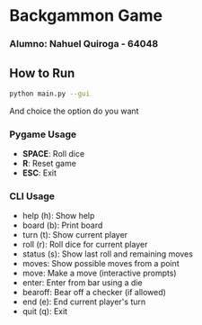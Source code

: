 # Backgammon Game

### Alumno: Nahuel Quiroga - 64048

## How to Run

```bash
python main.py --gui
```
And choice the option do you want

### Pygame Usage

- **SPACE**: Roll dice
- **R**: Reset game
- **ESC**: Exit

### CLI Usage


- help (h): Show help
- board (b): Print board
- turn (t): Show current player
- roll (r): Roll dice for current player
- status (s): Show last roll and remaining moves
- moves: Show possible moves from a point
- move: Make a move (interactive prompts)
- enter: Enter from bar using a die
- bearoff: Bear off a checker (if allowed)
- end (e): End current player's turn
- quit (q): Exit


